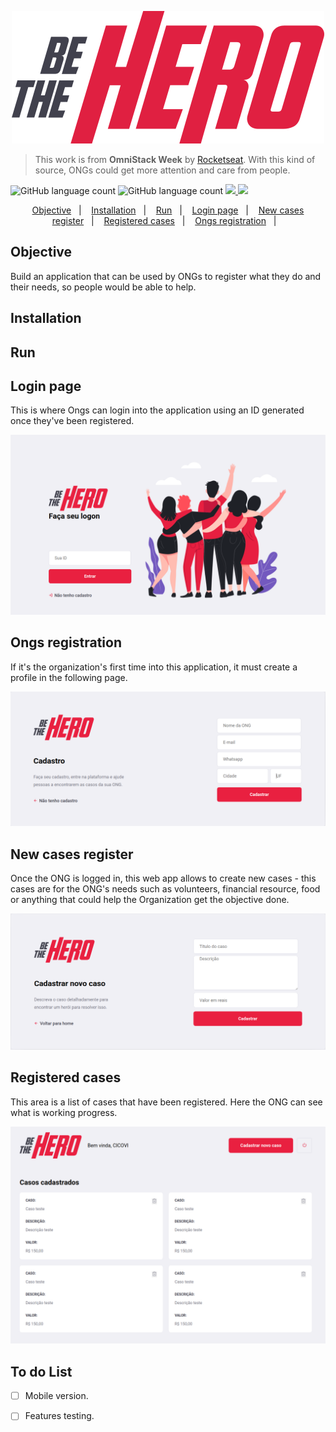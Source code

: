 <p align="center">
  <img src=".github/logo.svg"></img>
</p>

> This work is from **OmniStack Week** by [Rocketseat](https://rocketseat.com.br/). With this kind of source, ONGs could get more attention and care from people.

<p>
  <!-- <a href="(https://cdn.rawgit.com/IBMDecisionOptimization/docplex-doc/2.0.15/docs/mp/index.html)" target="_blank">
    <img alt="Documentation" src="https://img.shields.io/badge/documentation-yes-brightgreen.svg" />
  </a>
  <a href="(https://github.com/EraldoCi/operational-research/blob/master/LICENSE)" target="_blank">
    <img alt="License: MIT" src="https://img.shields.io/github/license/EraldoCi/operational-research" />
  </a> -->

  <img alt="GitHub language count" src="https://img.shields.io/github/languages/top/EraldoCi/be-the-hero?color=cd7f32" />

  <img alt="GitHub language count" src="https://img.shields.io/github/last-commit/marismarcosta/wireless-network?color=78866b" />
  <a href="https://github.com/EraldoCi">
    <img src="https://img.shields.io/badge/github-gustavoeraldo-7159C1?logo=GitHub"/>
  </a>
  <a href="https://www.linkedin.com/in/gustavoeraldo/">
    <img src="https://img.shields.io/badge/linkedin-gustavoeraldo-blue?logo=linkedin"/>
  </a>
</p>

<p align="center">
  <a href="#objective">Objective</a>&nbsp;&nbsp;&nbsp;|&nbsp;&nbsp;&nbsp;
  <a href="#installation">Installation</a>&nbsp;&nbsp;&nbsp;|&nbsp;&nbsp;&nbsp;
  <a href="#run">Run</a>&nbsp;&nbsp;&nbsp;|&nbsp;&nbsp;&nbsp;
  <a href="#login-page">Login page</a>&nbsp;&nbsp;&nbsp;|&nbsp;&nbsp;&nbsp;
  <a href="#new-cases-register">New cases register</a>&nbsp;&nbsp;&nbsp;|&nbsp;&nbsp;&nbsp;
  <a href="#registered-cases">Registered cases</a>&nbsp;&nbsp;&nbsp;|&nbsp;&nbsp;&nbsp;
  <a href="#ongs-registration">Ongs registration</a>&nbsp;&nbsp;&nbsp;|&nbsp;&nbsp;&nbsp;
  <!-- <a href="#license">License</a> -->
</p>


## Objective

Build an application that can be used by ONGs to register what they do and their  needs, so people would be able to help.

## Installation


## Run


## Login page

This is where Ongs can login into the application using an ID generated once they've been registered.   

<p align="center">
  <img src=".github/login.png"></img>
</p>


## Ongs registration

If it's the organization's first time into this application, it must create a profile in the following page.  

<p align="center">
  <img src=".github/ong-registration.png"></img>
</p>


## New cases register

Once the ONG is logged in, this web app allows to create new cases - this cases are for the ONG's needs such as volunteers, financial resource, food or anything that could help the Organization get the objective done.   

<p align="center">
  <img src=".github/new-case.png"></img>
</p>


## Registered cases

This area is a list of cases that have been registered. Here the ONG can see what is working progress. 

<p align="center">
  <img src=".github/registered-cases.png"></img>
</p>


## To do List

- [ ] Mobile version.

- [ ] Features testing.

<!-- - [ ] Documentation, install and run description -->
